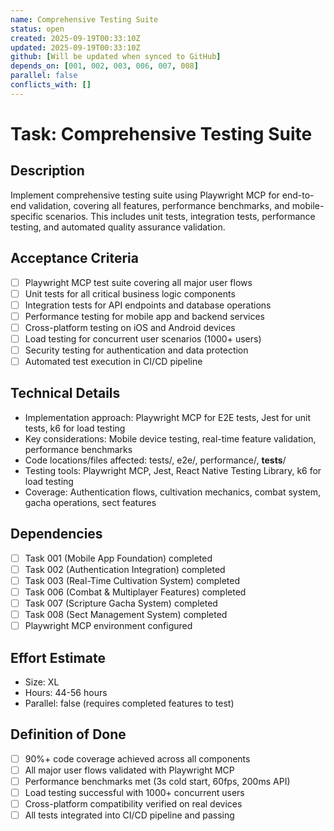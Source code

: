 ```yaml
---
name: Comprehensive Testing Suite
status: open
created: 2025-09-19T00:33:10Z
updated: 2025-09-19T00:33:10Z
github: [Will be updated when synced to GitHub]
depends_on: [001, 002, 003, 006, 007, 008]
parallel: false
conflicts_with: []
---
```


# Task: Comprehensive Testing Suite

## Description
Implement comprehensive testing suite using Playwright MCP for end-to-end validation, covering all features, performance benchmarks, and mobile-specific scenarios. This includes unit tests, integration tests, performance testing, and automated quality assurance validation.

## Acceptance Criteria
- [ ] Playwright MCP test suite covering all major user flows
- [ ] Unit tests for all critical business logic components
- [ ] Integration tests for API endpoints and database operations
- [ ] Performance testing for mobile app and backend services
- [ ] Cross-platform testing on iOS and Android devices
- [ ] Load testing for concurrent user scenarios (1000+ users)
- [ ] Security testing for authentication and data protection
- [ ] Automated test execution in CI/CD pipeline

## Technical Details
- Implementation approach: Playwright MCP for E2E tests, Jest for unit tests, k6 for load testing
- Key considerations: Mobile device testing, real-time feature validation, performance benchmarks
- Code locations/files affected: tests/, e2e/, performance/, __tests__/
- Testing tools: Playwright MCP, Jest, React Native Testing Library, k6 for load testing
- Coverage: Authentication flows, cultivation mechanics, combat system, gacha operations, sect features

## Dependencies
- [ ] Task 001 (Mobile App Foundation) completed
- [ ] Task 002 (Authentication Integration) completed
- [ ] Task 003 (Real-Time Cultivation System) completed
- [ ] Task 006 (Combat & Multiplayer Features) completed
- [ ] Task 007 (Scripture Gacha System) completed
- [ ] Task 008 (Sect Management System) completed
- [ ] Playwright MCP environment configured

## Effort Estimate
- Size: XL
- Hours: 44-56 hours
- Parallel: false (requires completed features to test)

## Definition of Done
- [ ] 90%+ code coverage achieved across all components
- [ ] All major user flows validated with Playwright MCP
- [ ] Performance benchmarks met (3s cold start, 60fps, 200ms API)
- [ ] Load testing successful with 1000+ concurrent users
- [ ] Cross-platform compatibility verified on real devices
- [ ] All tests integrated into CI/CD pipeline and passing